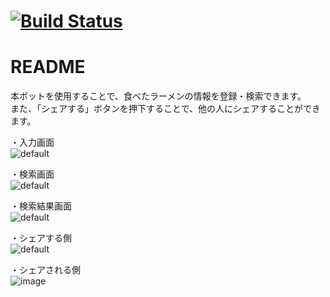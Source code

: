# [![Build Status](https://travis-ci.org/keita-hino/ramen_bot.svg?branch=master)](https://travis-ci.org/keita-hino/ramen_bot)
# README

本ボットを使用することで、食べたラーメンの情報を登録・検索できます。    
また、「シェアする」ボタンを押下することで、他の人にシェアすることができます。    

・入力画面   
![default](https://user-images.githubusercontent.com/15973671/52162033-58d82b80-2711-11e9-872f-21bd2ae89e6a.PNG)


・検索画面   
![default](https://user-images.githubusercontent.com/15973671/52162047-6f7e8280-2711-11e9-8a8e-d7d1b85cd516.PNG)


・検索結果画面   
![default](https://user-images.githubusercontent.com/15973671/52162052-93da5f00-2711-11e9-8256-204541dd15ad.PNG)


・シェアする側   
![default](https://user-images.githubusercontent.com/15973671/52162054-a2c11180-2711-11e9-83db-471915e81444.PNG)


・シェアされる側    
![image](https://user-images.githubusercontent.com/15973671/52162145-d6506b80-2712-11e9-8798-91d9bb489b64.png)
